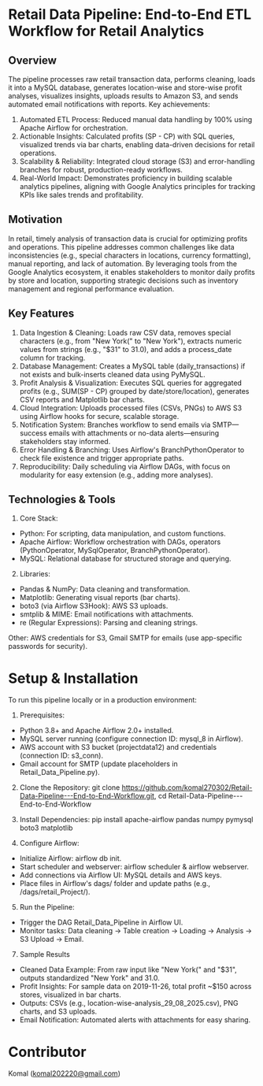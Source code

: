 # Retail Data Pipeline: End-to-End ETL Workflow for Retail Analytics

## Overview 
The pipeline processes raw retail transaction data, performs cleaning, loads it into a MySQL database, generates location-wise and store-wise profit analyses, visualizes insights, uploads results to Amazon S3, and sends automated email notifications with reports.
Key achievements:
1. Automated ETL Process: Reduced manual data handling by 100% using Apache Airflow for orchestration.
2. Actionable Insights: Calculated profits (SP - CP) with SQL queries, visualized trends via bar charts, enabling data-driven decisions for retail operations.
3. Scalability & Reliability: Integrated cloud storage (S3) and error-handling branches for robust, production-ready workflows.
4. Real-World Impact: Demonstrates proficiency in building scalable analytics pipelines, aligning with Google Analytics principles for tracking KPIs like sales trends and profitability.

## Motivation
In retail, timely analysis of transaction data is crucial for optimizing profits and operations. This pipeline addresses common challenges like data inconsistencies (e.g., special characters in locations, currency formatting), manual reporting, and lack of automation. By leveraging tools from the Google Analytics ecosystem, it enables stakeholders to monitor daily profits by store and location, supporting strategic decisions such as inventory management and regional performance evaluation.

## Key Features
1. Data Ingestion & Cleaning: Loads raw CSV data, removes special characters (e.g., from "New York(" to "New York"), extracts numeric values from strings (e.g., "$31" to 31.0), and adds a process_date column for tracking.
2. Database Management: Creates a MySQL table (daily_transactions) if not exists and bulk-inserts cleaned data using PyMySQL.
3. Profit Analysis & Visualization: Executes SQL queries for aggregated profits (e.g., SUM(SP - CP) grouped by date/store/location), generates CSV reports and Matplotlib bar charts.
4. Cloud Integration: Uploads processed files (CSVs, PNGs) to AWS S3 using Airflow hooks for secure, scalable storage.
5. Notification System: Branches workflow to send emails via SMTP—success emails with attachments or no-data alerts—ensuring stakeholders stay informed.
6. Error Handling & Branching: Uses Airflow's BranchPythonOperator to check file existence and trigger appropriate paths.
7. Reproducibility: Daily scheduling via Airflow DAGs, with focus on modularity for easy extension (e.g., adding more analyses).

## Technologies & Tools

1. Core Stack:
- Python: For scripting, data manipulation, and custom functions.
- Apache Airflow: Workflow orchestration with DAGs, operators (PythonOperator, MySqlOperator, BranchPythonOperator).
- MySQL: Relational database for structured storage and querying.

2. Libraries:
- Pandas & NumPy: Data cleaning and transformation.
- Matplotlib: Generating visual reports (bar charts).
- boto3 (via Airflow S3Hook): AWS S3 uploads.
- smtplib & MIME: Email notifications with attachments.
- re (Regular Expressions): Parsing and cleaning strings.

Other: AWS credentials for S3, Gmail SMTP for emails (use app-specific passwords for security).

# Setup & Installation
To run this pipeline locally or in a production environment:
1. Prerequisites:
- Python 3.8+ and Apache Airflow 2.0+ installed.
- MySQL server running (configure connection ID: mysql_8 in Airflow).
- AWS account with S3 bucket (projectdata12) and credentials (connection ID: s3_conn).
- Gmail account for SMTP (update placeholders in Retail_Data_Pipeline.py).

2. Clone the Repository: git clone https://github.com/komal270302/Retail-Data-Pipeline---End-to-End-Workflow.git, 
                         cd Retail-Data-Pipeline---End-to-End-Workflow

3. Install Dependencies: pip install apache-airflow pandas numpy pymysql boto3 matplotlib

4. Configure Airflow:
- Initialize Airflow: airflow db init.
- Start scheduler and webserver: airflow scheduler & airflow webserver.
- Add connections via Airflow UI: MySQL details and AWS keys.
- Place files in Airflow's dags/ folder and update paths (e.g., /dags/retail_Project/).

5. Run the Pipeline:
- Trigger the DAG Retail_Data_Pipeline in Airflow UI.
- Monitor tasks: Data cleaning → Table creation → Loading → Analysis → S3 Upload → Email.

7. Sample Results
- Cleaned Data Example: From raw input like "New York(" and "$31", outputs standardized "New York" and 31.0.
- Profit Insights: For sample data on 2019-11-26, total profit ~$150 across stores, visualized in bar charts.
- Outputs: CSVs (e.g., location-wise-analysis_29_08_2025.csv), PNG charts, and S3 uploads.
- Email Notification: Automated alerts with attachments for easy sharing.

# Contributor 
Komal (komal202220@gmail.com)
